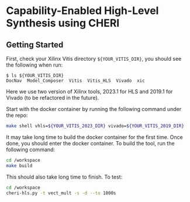 # Capability-Enabled High-Level Synthesis using CHERI

## Getting Started

First, check your Xilinx Vitis directory `${YOUR_VITIS_DIR}`, you should see the following when run:
```
$ ls ${YOUR_VITIS_DIR}
DocNav  Model_Composer  Vitis  Vitis_HLS  Vivado  xic
```
Here we use two version of Xilinx tools, 2023.1 for HLS and 2019.1 for Vivado (to be refactored in the future).

Start with the docker container by running the following command under the repo:
```sh
make shell vhls=${YOUR_VITIS_2023_DIR} vivado=${YOUR_VITIS_2019_DIR}
```

It may take long time to build the docker container for the first time. Once done, you should enter the docker container. To build the tool, run the following command:
```sh
cd /workspace
make build 
```
This should also take long time to finish. To test:
```sh
cd /workspace
cheri-hls.py -t vect_mult -s -d --to 1000s 
```
